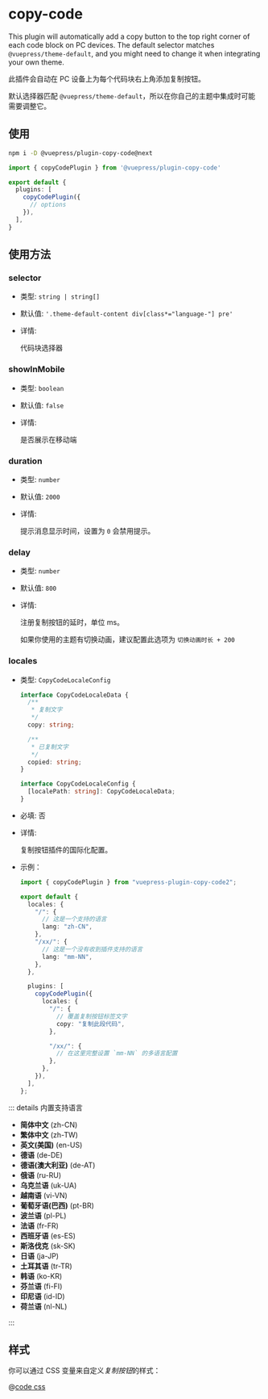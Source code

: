 # copy-code

<NpmBadge package="@vuepress/plugin-copy-code" />


This plugin will automatically add a copy button to the top right corner of each code block on PC devices. The default selector matches `@vuepress/theme-default`, and you might need to change it when integrating your own theme.

此插件会自动在 PC 设备上为每个代码块右上角添加复制按钮。

默认选择器匹配 `@vuepress/theme-default`，所以在你自己的主题中集成时可能需要调整它。


## 使用

```bash
npm i -D @vuepress/plugin-copy-code@next
```

```ts
import { copyCodePlugin } from '@vuepress/plugin-copy-code'

export default {
  plugins: [
    copyCodePlugin({
      // options
    }),
  ],
}
```

## 使用方法

### selector

- 类型: `string | string[]`
- 默认值: `'.theme-default-content div[class*="language-"] pre'`
- 详情:

  代码块选择器

### showInMobile

- 类型: `boolean`
- 默认值: `false`
- 详情:

  是否展示在移动端

### duration

- 类型: `number`
- 默认值: `2000`
- 详情:

  提示消息显示时间，设置为 `0` 会禁用提示。

### delay

- 类型: `number`
- 默认值: `800`
- 详情:

  注册复制按钮的延时，单位 ms。

  如果你使用的主题有切换动画，建议配置此选项为 `切换动画时长 + 200`

### locales

- 类型: `CopyCodeLocaleConfig`

  ```ts
  interface CopyCodeLocaleData {
    /**
     * 复制文字
     */
    copy: string;

    /**
     * 已复制文字
     */
    copied: string;
  }

  interface CopyCodeLocaleConfig {
    [localePath: string]: CopyCodeLocaleData;
  }
  ```

- 必填: 否
- 详情:

  复制按钮插件的国际化配置。

- 示例：

  ```ts
  import { copyCodePlugin } from "vuepress-plugin-copy-code2";

  export default {
    locales: {
      "/": {
        // 这是一个支持的语言
        lang: "zh-CN",
      },
      "/xx/": {
        // 这是一个没有收到插件支持的语言
        lang: "mm-NN",
      },
    },

    plugins: [
      copyCodePlugin({
        locales: {
          "/": {
            // 覆盖复制按钮标签文字
            copy: "复制此段代码",
          },

          "/xx/": {
            // 在这里完整设置 `mm-NN` 的多语言配置
          },
        },
      }),
    ],
  };
  ```

::: details 内置支持语言

- **简体中文** (zh-CN)
- **繁体中文** (zh-TW)
- **英文(美国)** (en-US)
- **德语** (de-DE)
- **德语(澳大利亚)** (de-AT)
- **俄语** (ru-RU)
- **乌克兰语** (uk-UA)
- **越南语** (vi-VN)
- **葡萄牙语(巴西)** (pt-BR)
- **波兰语** (pl-PL)
- **法语** (fr-FR)
- **西班牙语** (es-ES)
- **斯洛伐克** (sk-SK)
- **日语** (ja-JP)
- **土耳其语** (tr-TR)
- **韩语** (ko-KR)
- **芬兰语** (fi-FI)
- **印尼语** (id-ID)
- **荷兰语** (nl-NL)

:::


## 样式

你可以通过 CSS 变量来自定义*复制按钮*的样式：


@[code css](@vuepress/plugin-copy-code/src/client/styles/vars.css)
